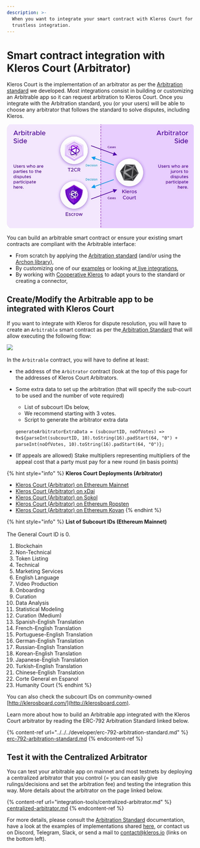 ```yaml
---
description: >-
  When you want to integrate your smart contract with Kleros Court for a fully
  trustless integration.
---
```


# Smart contract integration with Kleros Court (Arbitrator)

Kleros Court is the implementation of an arbitrator as per the [Arbitration standard](https://kleros.gitbook.io/docs/developer/erc-792-arbitration-standard) we developed. Most integrations consist in building or customizing an Arbitrable app so it can request arbitration to Kleros Court. Once you integrate with the Arbitration standard, you (or your users) will be able to choose any arbitrator that follows the standard to solve disputes, including Kleros.

![](<../../../.gitbook/assets/image (48) (3) (3) (3) (2) (1) (1) (1).png>)

You can build an arbitrable smart contract or ensure your existing smart contracts are compliant with the Arbitrable interface:

* From scratch by applying the [Arbitration standard](https://kleros.gitbook.io/docs/developer/erc-792-arbitration-standard) (and/or using the [Archon library](https://kleros.gitbook.io/docs/developer/archon-ethereum-arbitration-standard-api)),
* By customizing one of our [examples](https://github.com/kleros/erc-792/tree/master/contracts/examples) or looking at[ live integrations](https://kleros.gitbook.io/docs/integrations/live-and-upcoming-integrations),
* By working with [Cooperative Kleros](mailto:contact@kleros.io) to adapt yours to the standard or creating a connector,

## Create/Modify the Arbitrable app to be integrated with Kleros Court

If you want to integrate with Kleros for dispute resolution, you will have to create an `Arbitrable` smart contract as per the[ Arbitration Standard](https://kleros.gitbook.io/docs/developer/erc-792-arbitration-standard) that will allow executing the following flow:

![](../../../.gitbook/assets/flow\_arbitrable-arbitrator-smart-contract.png)

In the `Arbitrable` contract, you will have to define at least:

* the address of the `Arbitrator` contract (look at the top of this page for the addresses of Kleros Court Arbitrators.
*   Some extra data to set up the arbitration (that will specify the sub-court to be used and the number of vote required)

    * List of subcourt IDs below,
    * We recommend starting with 3 votes.
    * Script to generate the arbitrator extra data

    `generateArbitratorExtraData = (subcourtID, noOfVotes) => 0x${parseInt(subcourtID, 10).toString(16).padStart(64, "0") + parseInt(noOfVotes, 10).toString(16).padStart(64, "0")};`
* (If appeals are allowed) Stake multipliers representing multipliers of the appeal cost that a party must pay for a new round (in basis points)

{% hint style="info" %}
**Kleros Court Deployments (Arbitrator)**

* [Kleros Court (Arbitrator) on Ethereum Mainnet](https://etherscan.io/address/0x988b3a538b618c7a603e1c11ab82cd16dbe28069)
* [Kleros Court (Arbitrator) on xDai](https://blockscout.com/xdai/mainnet/address/0x9C1dA9A04925bDfDedf0f6421bC7EEa8305F9002)
* [Kleros Court (Arbitrator) on Sokol](https://blockscout.com/poa/sokol/address/0xb701ff19fBD9702DD7Ca099Ee7D0D42a2612baB5/)
* [Kleros Court (Arbitrator) on Ethereum Ropsten](https://ropsten.etherscan.io/address/0x9643e91d3734b795e914a64169147b70876272ba)
* [Kleros Court (Arbitrator) on Ethereum Kovan](https://kovan.etherscan.io/address/0x60b2abfdfad9c0873242f59f2a8c32a3cc682f80)
{% endhint %}

{% hint style="info" %}
**List of Subcourt IDs (Ethereum Mainnet)**\
\
The General Court ID is 0.

1. Blockchain
2. Non-Technical
3. Token Listing
4. Technical
5. Marketing Services
6. English Language
7. Video Production
8. Onboarding
9. Curation
10. Data Analysis
11. Statistical Modeling
12. Curation (Medium)
13. Spanish-English Translation
14. French-English Translation
15. Portuguese-English Translation
16. German-English Translation
17. Russian-English Translation
18. Korean-English Translation
19. Japanese-English Translation
20. Turkish-English Translation
21. Chinese-English Translation
22. Corte General en Espanol
23. Humanity Court
{% endhint %}

You can also check the subcourt IDs on community-owned [http://klerosboard.com/](http://klerosboard.com).

Learn more about how to build an Arbitrable app integrated with the Kleros Court arbitrator by reading the ERC-792 Arbitration Standard linked below.

{% content-ref url="../../../developer/erc-792-arbitration-standard.md" %}
[erc-792-arbitration-standard.md](../../../developer/erc-792-arbitration-standard.md)
{% endcontent-ref %}

## Test it with the Centralized Arbitrator

You can test your arbitrable app on mainnet and most testnets by deploying a centralized arbitrator that you control (= you can easily give rulings/decisions and set the arbitration fee) and testing the integration this way. More details about the arbitrator on the page linked below.

{% content-ref url="integration-tools/centralized-arbitrator.md" %}
[centralized-arbitrator.md](integration-tools/centralized-arbitrator.md)
{% endcontent-ref %}

For more details, please consult the [Arbitration Standard](https://kleros.gitbook.io/docs/developer/erc-792-arbitration-standard) documentation, have a look at the examples of implementations shared [here](https://github.com/kleros/erc-792/tree/master/contracts/examples), or contact us on Discord, Telegram, Slack, or send a mail to contact@kleros.io (links on the bottom left).
